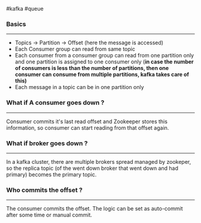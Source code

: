 #kafka #queue
### Basics
---
- Topics -> Partition -> Offset (here the message is accessed)
- Each Consumer group can read from same topic
- Each consumer from a consumer group can read from one partition only and one partition is assigned to one consumer only (**in case the number of consumers is less than the number of partitions, then one consumer can consume from multiple partitions, kafka takes care of this)**
- Each message in a topic can be in one partition only
### What if A consumer goes down ?
---
Consumer commits it's last read offset and Zookeeper stores this information, so consumer can start reading from that offset again.
### What if broker goes down ?
---
In a kafka cluster, there are multiple brokers spread managed by zookeper, so the replica topic (of the went down broker that went down and had primary) becomes the primary topic.
### Who commits the offset ?
---
The consumer commits the offset. The logic can be set as auto-commit after some time or manual commit.
